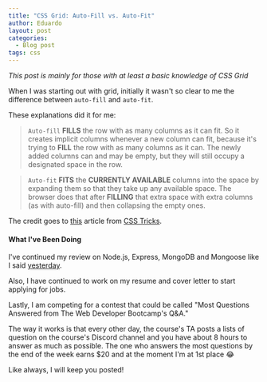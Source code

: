 ```yaml
---
title: "CSS Grid: Auto-Fill vs. Auto-Fit"
author: Eduardo
layout: post
categories:
  - Blog post
tags: css
---
```


_This post is mainly for those with at least a basic knowledge of CSS Grid_

When I was starting out with grid, initially it wasn't so clear to me the difference between `auto-fill` and `auto-fit`.

These explanations did it for me:

> `Auto-fill` **FILLS** the row with as many columns as it can fit. So it creates implicit columns whenever a new column can fit, because it's trying to **FILL** the row with as many columns as it can. The newly added columns can and may be empty, but they will still occupy a designated space in the row.

> `Auto-fit` **FITS** the **CURRENTLY AVAILABLE** columns into the space by expanding them so that they take up any available space. The browser does that after **FILLING** that extra space with extra columns (as with auto-fill) and then collapsing the empty ones.

The credit goes to [this](https://css-tricks.com/auto-sizing-columns-css-grid-auto-fill-vs-auto-fit/) article from [CSS Tricks](https://css-tricks.com).

#### What I've Been Doing

I've continued my review on Node.js, Express, MongoDB and Mongoose like I said [yesterday]({{site.url}}/focus-on-the-80-not-the-100).

Also, I have continued to work on my resume and cover letter to start applying for jobs.

Lastly, I am competing for a contest that could be called "Most Questions Answered from The Web Developer Bootcamp's Q&A."

The way it works is that every other day, the course's TA posts a lists of question on the course's Discord channel and you have about 8 hours to answer as much as possible. The one who answers the most questions by the end of the week earns \$20 and at the moment I'm at 1st place 😂

Like always, I will keep you posted!
